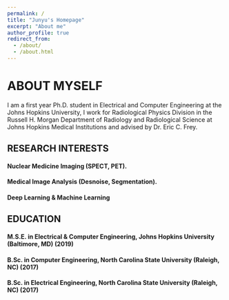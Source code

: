 ```yaml
---
permalink: /
title: "Junyu's Homepage"
excerpt: "About me"
author_profile: true
redirect_from: 
  - /about/
  - /about.html
---
```


ABOUT MYSELF
====
I am a first year Ph.D. student in Electrical and Computer Engineering at the Johns Hopkins University, I work for Radiological Physics Division in the Russell H. Morgan Department of Radiology and Radiological Science at
Johns Hopkins Medical Institutions and advised by Dr. Eric C. Frey. 

RESEARCH INTERESTS
----
#### Nuclear Medicine Imaging (SPECT, PET).
#### Medical Image Analysis (Desnoise, Segmentation).
#### Deep Learning & Machine Learning

EDUCATION
----
#### M.S.E. in Electrical & Computer Engineering, Johns Hopkins University (Baltimore, MD) (2019)
#### B.Sc. in Computer Engineering, North Carolina State University (Raleigh, NC) (2017)
#### B.Sc. in Electrical Engineering, North Carolina State University (Raleigh, NC) (2017)
